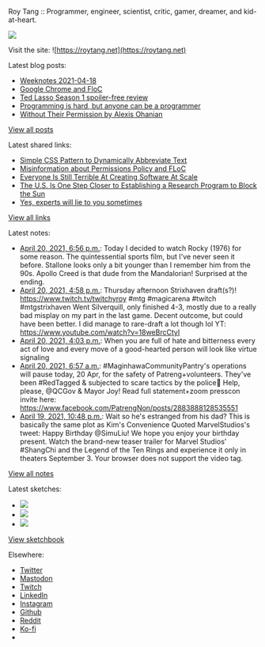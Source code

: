 Roy Tang :: Programmer, engineer, scientist, critic, gamer, dreamer, and kid-at-heart.

![](https://roytang.net/static/img/profile.jpg)

Visit the site: ![https://roytang.net](https://roytang.net)

Latest blog posts:

- [Weeknotes 2021-04-18](https://roytang.net/2021/04/weeknotes-2021-04-18/)
- [Google Chrome and FloC](https://roytang.net/2021/04/chrome-floc/)
- [Ted Lasso Season 1 spoiler-free review](https://roytang.net/2021/04/ted-lasso-s1/)
- [Programming is hard, but anyone can be a programmer](https://roytang.net/2021/04/programming-is-hard/)
- [Without Their Permission by Alexis Ohanian](https://roytang.net/2021/04/without-their-permission/)

[View all posts](https://roytang.net/blog)

Latest shared links:

- [Simple CSS Pattern to Dynamically Abbreviate Text](https://roytang.net/2021/04/simple-css-pattern-to-dynamically-abbreviate-text/)
- [Misinformation about Permissions Policy and FLoC](https://roytang.net/2021/04/misinformation-about-permissions-policy-and-floc/)
- [Everyone Is Still Terrible At Creating Software At Scale](https://roytang.net/2021/04/everyone-is-still-terrible-at-creating-software-at-scale/)
- [The U.S. Is One Step Closer to Establishing a Research Program to Block the Sun](https://roytang.net/2021/04/the-us-is-one-step-closer-to-establishing-a-research-program-to-block-the-sun/)
- [Yes, experts will lie to you sometimes](https://roytang.net/2021/04/yes-experts-will-lie-to-you-sometimes/)

[View all links](https://roytang.net/links)

Latest notes:

- [April 20, 2021, 6:56 p.m.](https://roytang.net/2021/04/b178a1efcfc005930f062c7be447d7c1/): Today I decided to watch Rocky (1976) for some reason. The quintessential sports film, but I&#x27;ve never seen it before. Stallone looks only a bit younger than I remember him from the 90s. Apollo Creed is that dude from the Mandalorian! Surprised at the ending.
- [April 20, 2021, 4:58 p.m.](https://roytang.net/2021/04/1384431157677285378/): Thursday afternoon Strixhaven draft(s?)! https://www.twitch.tv/twitchyroy #mtg #magicarena #twitch #mtgstrixhaven Went Silverquill, only finished 4-3, mostly due to a really bad misplay on my part in the last game. Decent outcome, but could have been better. I did manage to rare-draft a lot though lol YT: https://www.youtube.com/watch?v=18weBrcCtyI
- [April 20, 2021, 4:03 p.m.](https://roytang.net/2021/04/1384417483470163970/): When you are full of hate and bitterness every act of love and every move of a good-hearted person will look like virtue signaling
- [April 20, 2021, 6:57 a.m.](https://roytang.net/2021/04/1384280033351462912/): #MaginhawaCommunityPantry&#x27;s operations will pause today, 20 Apr, for the safety of Patreng+volunteers. They&#x27;ve been #RedTagged &amp; subjected to scare tactics by the police🤬 Help, please, @QCGov &amp; Mayor Joy! Read full statement+zoom presscon invite here: https://www.facebook.com/PatrengNon/posts/2883888128535551
- [April 19, 2021, 10:48 p.m.](https://roytang.net/2021/04/1384157021847494662/): Wait so he&#x27;s estranged from his dad? This is basically the same plot as Kim&#x27;s Convenience Quoted MarvelStudios&#x27;s tweet: Happy Birthday @SimuLiu! We hope you enjoy your birthday present. Watch the brand-new teaser trailer for Marvel Studios’ #ShangChi and the Legend of the Ten Rings and experience it only in theaters September 3. Your browser does not support the video tag.

[View all notes](https://roytang.net/notes)

Latest sketches:


- ![](https://roytang.net/media/cache/37/96/37960cea249442110cc1e3fd8cfe91d6.jpg)
- ![](https://roytang.net/media/cache/6f/45/6f4555fe69b3d2b7e937a02803975b48.jpg)
- ![](https://roytang.net/media/cache/11/51/11510da715ed845338a2812043addeaa.jpg)

[View sketchbook](https://roytang.net/albums/sketchbook)


Elsewhere:

- [Twitter](https://twitter.com/roytang)
- [Mastodon](https://mastodon.technology/@roytang)
- [Twitch](https://twitch.tv/twitchyroy)
- [LinkedIn](https://www.linkedin.com/in/roytang)
- [Instagram](https://instagram.com/roytang0400)
- [Github](https://github.com/roytang)
- [Reddit](https://reddit.com/u/hungryroy)
- [Ko-fi](https://ko-fi.com/roytang)
- [](mailto:hello@roytang.net)